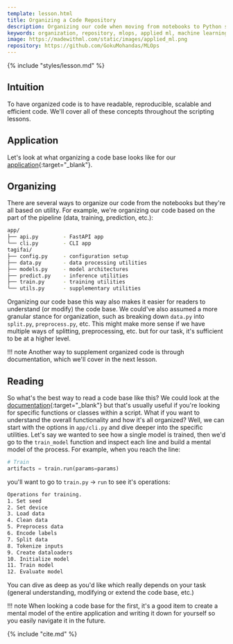```yaml
---
template: lesson.html
title: Organizing a Code Repository
description: Organizing our code when moving from notebooks to Python scripts.
keywords: organization, repository, mlops, applied ml, machine learning, ml in production, machine learning in production, applied machine learning
image: https://madewithml.com/static/images/applied_ml.png
repository: https://github.com/GokuMohandas/MLOps
---
```


{% include "styles/lesson.md" %}

## Intuition

To have organized code is to have readable, reproducible, scalable and efficient code. We'll cover all of these concepts throughout the scripting lessons.

## Application

Let's look at what organizing a code base looks like for our [application](https://github.com/GokuMohandas/MLOps){:target="_blank"}.

## Organizing
There are several ways to organize our code from the notebooks but they're all based on utility. For example, we're organizing our code based on the part of the pipeline (data, training, prediction, etc.):

```bash linenums="1"
app/
├── api.py        - FastAPI app
└── cli.py        - CLI app
tagifai/
├── config.py     - configuration setup
├── data.py       - data processing utilities
├── models.py     - model architectures
├── predict.py    - inference utilities
├── train.py      - training utilities
└── utils.py      - supplementary utilities
```

Organizing our code base this way also makes it easier for readers to understand (or modify) the code base. We could've also assumed a more granular stance for organization, such as breaking down `data.py` into `split.py`, `preprocess.py`, etc. This might make more sense if we have multiple ways of splitting, preprocessing, etc. but for our task, it's sufficient to be at a higher level.

!!! note
    Another way to supplement organized code is through documentation, which we'll cover in the next lesson.

## Reading
So what's the best way to read a code base like this? We could look at the [documentation](documentation.md){:target="_blank"} but that's usually useful if you're looking for specific functions or classes within a script. What if you want to understand the overall functionality and how it's all organized? Well, we can start with the options in `app/cli.py` and dive deeper into the specific utilities. Let's say we wanted to see how a single model is trained, then we'd go to the `train_model` function and inspect each line and build a mental model of the process. For example, when you reach the line:
```python linenums="1"
# Train
artifacts = train.run(params=params)
```
you'll want to go to `train.py` → `run` to see it's operations:
```bash linenums="1"
Operations for training.
1. Set seed
2. Set device
3. Load data
4. Clean data
5. Preprocess data
6. Encode labels
7. Split data
8. Tokenize inputs
9. Create dataloaders
10. Initialize model
11. Train model
12. Evaluate model
```
You can dive as deep as you'd like which really depends on your task (general understanding, modifying or extend the code base, etc.)

!!! note
    When looking a code base for the first, it's a good item to create a mental model of the entire application and writing it down for yourself so you easily navigate it in the future.

<!-- Citation -->
{% include "cite.md" %}
